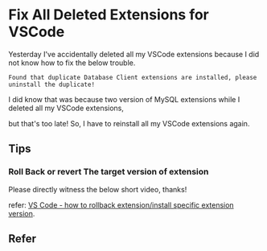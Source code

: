 # Fix All Deleted Extensions for VSCode

Yesterday I've accidentally deleted all my VSCode extensions because I did not know how to fix the below trouble.

    Found that duplicate Database Client extensions are installed, please uninstall the duplicate!
I did know that was because two version of MySQL extensions while I deleted all my VSCode extensions,

but that's too late! So, I have to reinstall all my VSCode extensions again.

## Tips

### Roll Back or revert The target version of extension 

Please directly witness the below short video, thanks! 

refer: [VS Code - how to rollback extension/install specific extension version](https://stackoverflow.com/a/53755378/10846570).

## Refer
